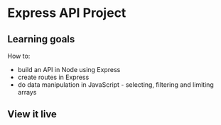 # Express API Project


## Learning goals

How to:
* build an API in Node using Express
* create routes in Express
* do data manipulation in JavaScript - selecting, filtering and limiting arrays

## View it live

